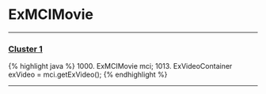 # ExMCIMovie

***

### [Cluster 1](./1)
{% highlight java %}
1000. ExMCIMovie mci;
1013. ExVideoContainer exVideo = mci.getExVideo();
{% endhighlight %}

***

